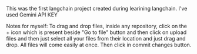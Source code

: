 This was the first langchain project created during learining langchain.
I've used Gemini API KEY

Notes for myself: To drag and drop files, inside any repository, click on the + icon which is present beside "Go to file" button and then click on upload files and then just select all your files from their location and just drag and drop. All files will come easily at once. Then click in commit changes button.





